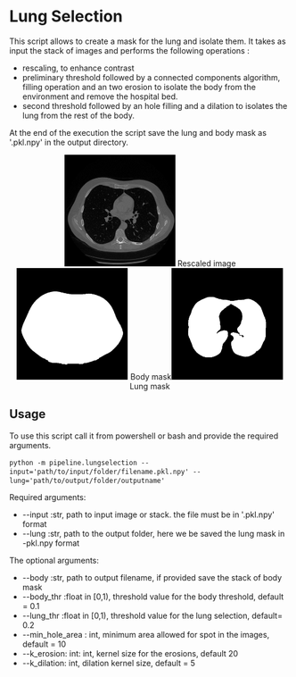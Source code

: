 # Lung Selection
This script allows to create a mask for the lung and isolate them.
It takes as input the stack of images and performs the following operations :

* rescaling, to enhance contrast
* preliminary threshold followed by a connected components algorithm, filling operation and an two erosion to isolate the body from the environment and remove the hospital bed.
* second threshold followed by an hole filling and a dilation to isolates the lung from the rest of the body.

At the end of the execution the script save the lung and body mask as '.pkl.npy' in the output directory.


<p style="text-align:center;"><img src="./images/dicom.png" alt="dicom"
	title="dicom slice" width="200" height="200" />
  <caption>Rescaled image</caption><img src="./images/body_mask.png" alt="body_mask"
	title="body_mask slice" width="200" height="200" />
  <caption>Body mask</caption><img src="./images/lung_mask.png" alt="lung_mask"
	title="lung_mask slice" width="200" height="200" />
  <caption>Lung mask</caption>

## Usage

To use this script call it from powershell or bash and provide the required arguments.

```
python -m pipeline.lungselection --input='path/to/input/folder/filename.pkl.npy' --lung='path/to/output/folder/outputname'
```

Required arguments:

* --input :str, path to input image or stack. the file must be in '.pkl.npy' format
* --lung :str, path to the output folder, here we be saved the lung mask in -pkl.npy format

The optional arguments:
* --body :str, path to output filename, if provided save the stack of body mask
* --body_thr :float in [0,1), threshold value for the body threshold, default = 0.1
* --lung_thr :float in [0,1), threshold value for the lung selection, default= 0.2
* --min_hole_area : int, minimum area allowed for spot in the images, default = 10
* --k_erosion: int: int, kernel size for the erosions, default 20
* --k_dilation: int, dilation kernel size, default = 5
